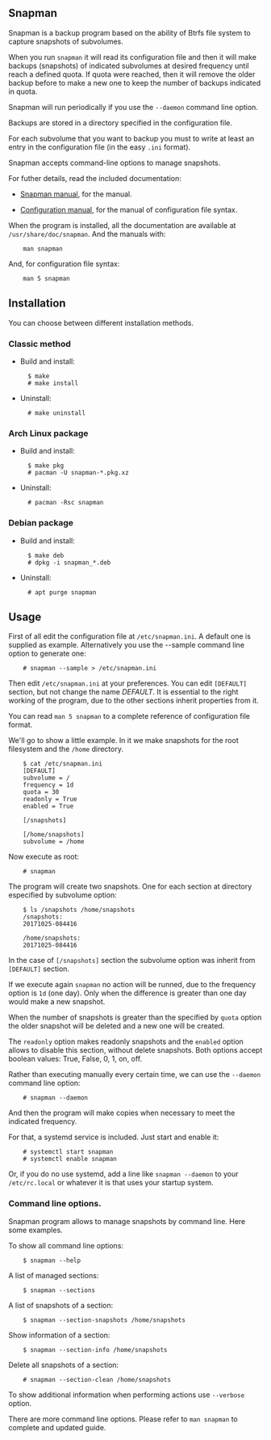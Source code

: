 Snapman
-------

Snapman is a backup program based on the ability of Btrfs file system to
capture snapshots of subvolumes.

When you run `snapman` it will read its configuration file and then it will
make backups (snapshots) of indicated subvolumes at desired frequency until
reach a defined quota. If quota were reached, then it will remove the older
backup before to make a new one to keep the number of backups indicated in
quota.

Snapman will run periodically if you use the `--daemon` command line option.

Backups are stored in a directory specified in the configuration file.

For each subvolume that you want to backup you must to write at least an entry
in the configuration file (in the easy `.ini` format).

Snapman accepts command-line options to manage snapshots.

For futher details, read the included documentation:

- [Snapman manual](man/en/snapman.1.md), for the manual.

- [Configuration manual](man/en/snapman.5.md), for the manual of configuration
    file syntax.

When the program is installed, all the documentation are available at
`/usr/share/doc/snapman`. And the manuals with:

        man snapman

And, for configuration file syntax:

        man 5 snapman
Installation
------------

You can choose between different installation methods.

### Classic method ###

- Build and install:

        $ make
        # make install

- Uninstall:

        # make uninstall


### Arch Linux package ###

- Build and install:

        $ make pkg
        # pacman -U snapman-*.pkg.xz

- Uninstall:

        # pacman -Rsc snapman


### Debian package ###

- Build and install:

        $ make deb
        # dpkg -i snapman_*.deb

- Uninstall:

        # apt purge snapman
Usage
-----

First of all edit the configuration file at `/etc/snapman.ini`. A default one is
supplied as example. Alternatively you use the --sample command line option to
generate one:

        # snapman --sample > /etc/snapman.ini

Then edit `/etc/snapman.ini` at your preferences. You can edit `[DEFAULT]`
section, but not change the name _DEFAULT_. It is essential to the right working
of the program, due to the other sections inherit properties from it.

You can read `man 5 snapman` to a complete reference of configuration file
format.

We'll go to show a little example. In it we make snapshots for the root
filesystem and the `/home` directory.

        $ cat /etc/snapman.ini
        [DEFAULT]
        subvolume = /
        frequency = 1d
        quota = 30
        readonly = True
        enabled = True

        [/snapshots]

        [/home/snapshots]
        subvolume = /home

Now execute as root:

        # snapman

The program will create two snapshots. One for each section at directory
especified by subvolume option:

        $ ls /snapshots /home/snapshots
        /snapshots:
        20171025-084416

        /home/snapshots:
        20171025-084416

In the case of `[/snapshots]` section the subvolume option was inherit from
`[DEFAULT]` section.

If we execute again `snapman` no action will be runned, due to the frequency
option is `1d` (one day). Only when the difference is greater than one day
would make a new snapshot.

When the number of snapshots is greater than the specified by `quota` option
the older snapshot will be deleted and a new one will be created.

The `readonly` option makes readonly snapshots and the `enabled` option allows
to disable this section, without delete snapshots. Both options accept boolean
values: True, False, 0, 1, on, off.

Rather than executing manually every certain time, we can use the `--daemon`
command line option:

        # snapman --daemon

And then the program will make copies when necessary to meet the indicated
frequency.

For that, a systemd service is included. Just start and enable it:

        # systemctl start snapman
        # systemctl enable snapman

Or, if you do no use systemd, add a line like `snapman --daemon` to your
`/etc/rc.local` or whatever it is that uses your startup system.


### Command line options.

Snapman program allows to manage snapshots by command line. Here some examples.

To show all command line options:

        $ snapman --help

A list of managed sections:

        $ snapman --sections

A list of snapshots of a section:

        $ snapman --section-snapshots /home/snapshots

Show information of a section:

        $ snapman --section-info /home/snapshots

Delete all snapshots of a section:

        # snapman --section-clean /home/snapshots

To show additional information when performing actions use `--verbose` option.

There are more command line options. Please refer to `man snapman` to complete
and updated guide.
